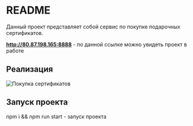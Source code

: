 # README

Данный проект представляет собой сервис по покупке подарочных сертификатов.

**http://80.87.198.165:8888** - по данной ссылке можно увидеть проект в работе

## Реализация

![Покупка сертификатов](https://github.com/user-attachments/assets/18346f8e-e96a-48b5-85de-53a891acd698)

## Запуск проекта
npm i && npm run start - запуск проекта
